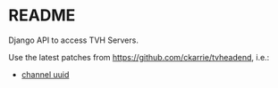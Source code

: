# README #

Django API to access TVH Servers.

Use the latest patches from https://github.com/ckarrie/tvheadend, i.e.:

* [channel uuid](https://github.com/ckarrie/tvheadend/commit/1f0b59ca37e07ab53910782b5e8302a3d0085645)